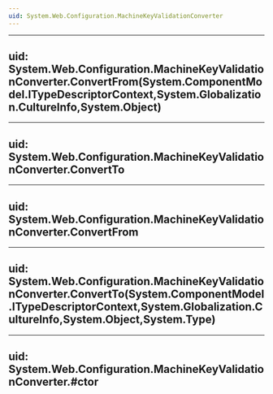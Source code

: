 ```yaml
---
uid: System.Web.Configuration.MachineKeyValidationConverter
---
```


---
uid: System.Web.Configuration.MachineKeyValidationConverter.ConvertFrom(System.ComponentModel.ITypeDescriptorContext,System.Globalization.CultureInfo,System.Object)
---

---
uid: System.Web.Configuration.MachineKeyValidationConverter.ConvertTo
---

---
uid: System.Web.Configuration.MachineKeyValidationConverter.ConvertFrom
---

---
uid: System.Web.Configuration.MachineKeyValidationConverter.ConvertTo(System.ComponentModel.ITypeDescriptorContext,System.Globalization.CultureInfo,System.Object,System.Type)
---

---
uid: System.Web.Configuration.MachineKeyValidationConverter.#ctor
---
